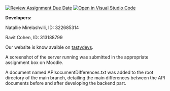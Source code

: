 [![Review Assignment Due Date](https://classroom.github.com/assets/deadline-readme-button-22041afd0340ce965d47ae6ef1cefeee28c7c493a6346c4f15d667ab976d596c.svg)](https://classroom.github.com/a/WkLPf7o5)
[![Open in Visual Studio Code](https://classroom.github.com/assets/open-in-vscode-718a45dd9cf7e7f842a935f5ebbe5719a5e09af4491e668f4dbf3b35d5cca122.svg)](https://classroom.github.com/online_ide?assignment_repo_id=11168133&assignment_repo_type=AssignmentRepo)

**Developers:**

Natallie Mirelashvili, ID: 322685314

Ravit Cohen, ID: 313188799

Our website is know avaible on [tastydevs](https://tastydevs.cs.bgu.ac.il/).

A screenshot of the server running was submitted in the appropriate assignment box on Moodle.

A document named APIsocumentDifferences.txt was added to the root directory of the main branch, detailing the main differences between the API documents before and after developing the backend part.
